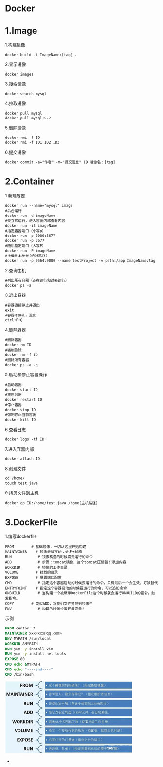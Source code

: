 # Docker

# 1.Image

1.构建镜像

~~~shell
docker build -t ImageName:[tag] .
~~~

2.显示镜像

~~~shell
docker images
~~~

3.搜索镜像

~~~shell
docker search mysql
~~~

4.拉取镜像

~~~shell
docker pull mysql
docker pull mysql:5.7
~~~

5.删除镜像

~~~shell
docker rmi -f ID
docker rmi -f ID1 ID2 ID3
~~~

6.提交镜像

~~~shell
docker commit -a="作者" -m="提交信息" ID 镜像名：[tag]
~~~

# 2.Container

1.新建容器

~~~shell
docker run --name="mysql" image
#后台运行
docker run -d imageName 
#交互式运行，进入容器内部查看内容
docker run -it imageName 
#指定容器端口（小写p）
docker run -p 8080:3677 
docker run -p 3677
#随机指定端口（大写P）
docker run -P imageName
#挂载到本地卷(绝对路径)
docker run -p 9564:9000 --name testProject -v path:/app ImageName:tag
~~~

2.查询主机

~~~shell
#列出所有容器（正在运行和过去运行）
docker ps -a
~~~

3.退出容器

~~~shell
#容器直接停止并退出
exit
#容器不停止，退出
ctrl+P+Q
~~~

4.删除容器

~~~shell
#删除容器
docker rm ID
#强制删除
docker rm -f ID
#删除所有容器
docker ps -a -q
~~~

5.启动和停止容器操作

~~~shell
#启动容器
docker start ID
#重启容器
docker restart ID
#停止容器
docker stop ID
#强制停止当前容器
docker kill ID
~~~

6.查看日志

~~~shell
docker logs -tf ID
~~~

7.进入容器内部

~~~shell
docker attach ID
~~~

8.创建文件

~~~shell
cd /home/
touch test.java
~~~

9.拷贝文件到主机

~~~~shell
docker cp ID:/home/test.java /home(主机路径)
~~~~

# 3.DockerFile

1.编写dockerfile

~~~shell
FROM        # 基础镜像，一切从这里开始构建
MAINTAINER    # 镜像是谁写的：姓名+邮箱
RUN            # 镜像构建的时候需要运行的命令
ADD            # 步骤：tomcat镜像，这个tomcat压缩包！添加内容
WORKDIR        # 镜像的工作目录
VOLUME        # 挂载的目录
EXPOSE        # 暴露端口配置
CMD            # 指定这个容器启动的时候要运行的命令，只有最后一个会生效，可被替代
ENTRYPOINT    # 指定这个容器启动的时候要运行的命令，可以追加命令
ONBUILD        # 当构建一个被继承DockerFile这个时候就会运行ONBUILD的指令。触发指令。
COPY        # 类似ADD，将我们文件拷贝到镜像中
ENV            # 构建的时候设置环境变量！
~~~

示例

~~~dockerfile
FROM centos：7
MAINTAINER xxx<xxx@qq.com>
ENV MYPATH /sur/local
WORKDIR &MYPATH
RUN yum -y install vim
RUN yum -y install net-tools
EXPOSE 80
CMD echo &MYPATH
CMD echo "----end----"
CMD /bin/bash
~~~



<img src="image/7192340f11caa9cb6e52f49cc8810082.jpeg" alt="img" style="zoom:50%;" />

-
